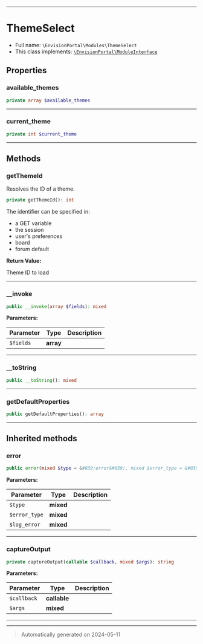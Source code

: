 ***

# ThemeSelect





* Full name: `\EnvisionPortal\Modules\ThemeSelect`
* This class implements:
[`\EnvisionPortal\ModuleInterface`](../ModuleInterface.md)



## Properties


### available_themes



```php
private array $available_themes
```






***

### current_theme



```php
private int $current_theme
```






***

## Methods


### getThemeId

Resolves the ID of a theme.

```php
private getThemeId(): int
```

The identifier can be specified in:
- a GET variable
- the session
- user's preferences
- board
- forum default







**Return Value:**

Theme ID to load




***

### __invoke



```php
public __invoke(array $fields): mixed
```








**Parameters:**

| Parameter | Type | Description |
|-----------|------|-------------|
| `$fields` | **array** |  |





***

### __toString



```php
public __toString(): mixed
```












***

### getDefaultProperties



```php
public getDefaultProperties(): array
```












***


## Inherited methods


### error



```php
public error(mixed $type = &#039;error&#039;, mixed $error_type = &#039;general&#039;, mixed $log_error = false): string
```








**Parameters:**

| Parameter | Type | Description |
|-----------|------|-------------|
| `$type` | **mixed** |  |
| `$error_type` | **mixed** |  |
| `$log_error` | **mixed** |  |





***

### captureOutput



```php
private captureOutput(callable $callback, mixed $args): string
```








**Parameters:**

| Parameter | Type | Description |
|-----------|------|-------------|
| `$callback` | **callable** |  |
| `$args` | **mixed** |  |





***


***
> Automatically generated on 2024-05-11

